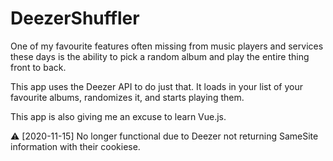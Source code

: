 # DeezerShuffler

One of my favourite features often missing from music players and services these days is the ability to pick a random album and play the entire thing front to back.

This app uses the Deezer API to do just that. It loads in your list of your favourite albums, randomizes it, and starts playing them.

This app is also giving me an excuse to learn Vue.js.

⚠ [2020-11-15] No longer functional due to Deezer not returning SameSite information with their cookiese.
